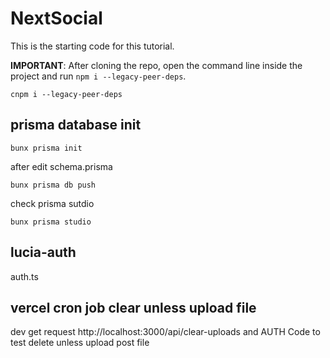 # NextSocial
This is the starting code for this tutorial.

**IMPORTANT**: After cloning the repo, open the command line inside the project and run `npm i --legacy-peer-deps`.

```
cnpm i --legacy-peer-deps
```

## prisma database init
```
bunx prisma init
```
after edit schema.prisma 
```
bunx prisma db push
```
check prisma sutdio
```
bunx prisma studio
```

## lucia-auth
auth.ts


## vercel cron job clear unless upload file
dev
get request http://localhost:3000/api/clear-uploads and AUTH Code to test delete unless upload post file
